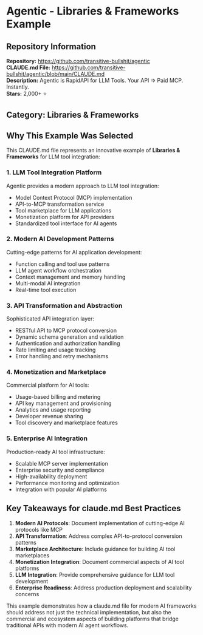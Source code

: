 # Agentic - Libraries & Frameworks Example

## Repository Information
**Repository:** https://github.com/transitive-bullshit/agentic  
**CLAUDE.md File:** https://github.com/transitive-bullshit/agentic/blob/main/CLAUDE.md  
**Description:** Agentic is RapidAPI for LLM Tools. Your API ⇒ Paid MCP. Instantly.  
**Stars:** 2,000+ ⭐  

## Category: Libraries & Frameworks

## Why This Example Was Selected

This CLAUDE.md file represents an innovative example of **Libraries & Frameworks** for LLM tool integration:

### 1. **LLM Tool Integration Platform**
Agentic provides a modern approach to LLM tool integration:
- Model Context Protocol (MCP) implementation
- API-to-MCP transformation service
- Tool marketplace for LLM applications
- Monetization platform for API providers
- Standardized tool interface for AI agents

### 2. **Modern AI Development Patterns**
Cutting-edge patterns for AI application development:
- Function calling and tool use patterns
- LLM agent workflow orchestration
- Context management and memory handling
- Multi-modal AI integration
- Real-time tool execution

### 3. **API Transformation and Abstraction**
Sophisticated API integration layer:
- RESTful API to MCP protocol conversion
- Dynamic schema generation and validation
- Authentication and authorization handling
- Rate limiting and usage tracking
- Error handling and retry mechanisms

### 4. **Monetization and Marketplace**
Commercial platform for AI tools:
- Usage-based billing and metering
- API key management and provisioning
- Analytics and usage reporting
- Developer revenue sharing
- Tool discovery and marketplace features

### 5. **Enterprise AI Integration**
Production-ready AI tool infrastructure:
- Scalable MCP server implementation
- Enterprise security and compliance
- High-availability deployment
- Performance monitoring and optimization
- Integration with popular AI platforms

## Key Takeaways for claude.md Best Practices

1. **Modern AI Protocols**: Document implementation of cutting-edge AI protocols like MCP
2. **API Transformation**: Address complex API-to-protocol conversion patterns
3. **Marketplace Architecture**: Include guidance for building AI tool marketplaces
4. **Monetization Integration**: Document commercial aspects of AI tool platforms
5. **LLM Integration**: Provide comprehensive guidance for LLM tool development
6. **Enterprise Readiness**: Address production deployment and scalability concerns

This example demonstrates how a claude.md file for modern AI frameworks should address not just the technical implementation, but also the commercial and ecosystem aspects of building platforms that bridge traditional APIs with modern AI agent workflows.
